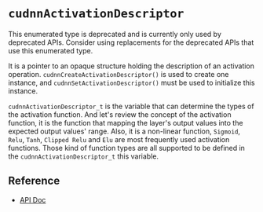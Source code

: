 # `cudnnActivationDescriptor`

This enumerated type is deprecated and is currently only used by deprecated APIs.
Consider using replacements for the deprecated APIs that use this enumerated type. 

It is a pointer to an opaque structure holding the description of an activation operation.
`cudnnCreateActivationDescriptor()` is used to create one instance, and `cudnnSetActivationDescriptor()` must be used to initialize this instance.  


`cudnnActivationDescriptor_t` is the variable that can determine the types of the activation function. 
And let's review the concept of the activation function, it is the function that mapping the layer's output values into the expected output values' range. Also, it is a non-linear function, `Sigmoid`, `Relu`, `Tanh`, `Clipped Relu` and `Elu` are most frequently used activation functions. Those kind of function types are all supported to be defined in the `cudnnActivationDescriptor_t` this variable.  







## Reference
* [API Doc](https://docs.nvidia.com/deeplearning/cudnn/latest/api/cudnn-ops-library.html#cudnnactivationdescriptor-t)
